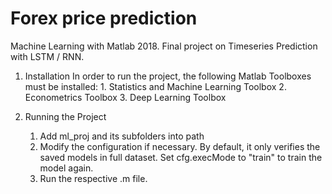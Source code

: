 # Forex price prediction

Machine Learning with Matlab 2018. Final project on Timeseries Prediction with LSTM / RNN.

1. Installation
In order to run the project, the following Matlab Toolboxes must be installed: 
		1. Statistics and Machine Learning Toolbox
		2. Econometrics Toolbox
		3. Deep Learning Toolbox

2. Running the Project
	1. Add ml_proj and its subfolders into path
	2. Modify the configuration if necessary. By default, it only verifies the saved models in full dataset. Set cfg.execMode to "train" to train the model again.
	3. Run the respective .m file.
